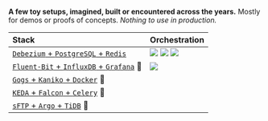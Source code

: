 **A few toy setups, imagined, built or encountered across the years.** Mostly for demos
or proofs of concepts. _Nothing to use in production._

| Stack | Orchestration |
| :-- | :-- |
| [`Debezium` + `PostgreSQL` + `Redis`](debezium-postgresql-redis) | [![](https://raw.githubusercontent.com/carnarez/static/master/logos/docker_17x12.png)](debezium-postgresql-redis/docker-compose.yaml) [![](https://raw.githubusercontent.com/carnarez/static/master/logos/kubernetes_14x14.png)](debezium-postgresql-redis/kubernetes.yaml) [![](https://raw.githubusercontent.com/carnarez/static/master/logos/nomad_12x14.png)](debezium-postgresql-redis/nomad.hcl) |
| [`Fluent-Bit` + `InfluxDB` + `Grafana`](fluentbit-influxdb-grafana) :construction: | [![](https://raw.githubusercontent.com/carnarez/static/master/logos/docker_17x12.png)](fluentbit-influxdb-grafana/docker-compose.yaml) |
| [`Gogs` + `Kaniko` + `Docker`](gogs-kaniko-docker) :construction: | |
| [`KEDA` + `Falcon` + `Celery`](keda-falcon-celery) :construction: | |
| [`sFTP` + `Argo` + `TiDB`](sftp-argo-tidb) :construction: | |
